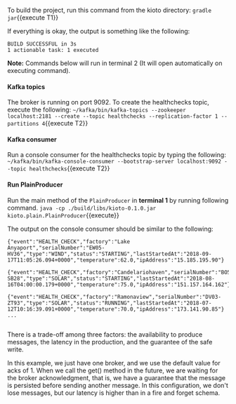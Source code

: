 To build the project, run this command from the kioto directory:
`gradle jar`{{execute T1}} 

If everything is okay, the output is something like the following:

```
BUILD SUCCESSFUL in 3s
1 actionable task: 1 executed
```


**Note:** Commands below will run in terminal 2 (It will open automatically on executing command). 

#### Kafka topics
The broker is running on port 9092. To create the healthchecks topic, execute the following:
`~/kafka/bin/kafka-topics --zookeeper localhost:2181 --create --topic healthchecks --replication-factor 1 --partitions 4`{{execute T2}} 


#### Kafka consumer
Run a console consumer for the healthchecks topic by typing the following:
`~/kafka/bin/kafka-console-consumer --bootstrap-server localhost:9092 --topic healthchecks`{{execute T2}} 


#### Run PlainProducer
Run the main method of the `PlainProducer` in **terminal 1** by running following command.
`java -cp ./build/libs/kioto-0.1.0.jar kioto.plain.PlainProducer`{{execute}} 


The output on the console consumer should be similar to the following:

```
{"event":"HEALTH_CHECK","factory":"Lake Anyaport","serialNumber":"EW05-HV36","type":"WIND","status":"STARTING","lastStartedAt":"2018-09-17T11:05:26.094+0000","temperature":62.0,"ipAddress":"15.185.195.90"}

{"event":"HEALTH_CHECK","factory":"Candelariohaven","serialNumber":"BO58-SB28","type":"SOLAR","status":"STARTING","lastStartedAt":"2018-08-16T04:00:00.179+0000","temperature":75.0,"ipAddress":"151.157.164.162"}

{"event":"HEALTH_CHECK","factory":"Ramonaview","serialNumber":"DV03-ZT93","type":"SOLAR","status":"RUNNING","lastStartedAt":"2018-07-12T10:16:39.091+0000","temperature":70.0,"ipAddress":"173.141.90.85"}
...
 
 ```

There is a trade-off among three factors: the availability to produce messages, the latency in the production, and the guarantee of the safe write.

In this example, we just have one broker, and we use the default value for acks of 1. When we call the get() method in the future, we are waiting for the broker acknowledgment, that is, we have a guarantee that the message is persisted before sending another message. In this configuration, we don't lose messages, but our latency is higher than in a fire and forget schema.